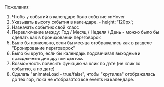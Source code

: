 Пожелания:
1. Чтобы у событий в календаре было событие onHover
2. Указывать высоту события в календаре. - height: '120px';
3. Назначать событию свой класс
4. Переключение между: Год / Месяц / Неделя / День - можно было бы сделать как в бронировании переговорок
5. Было бы прикольно, если бы месяца отображались как в разделе "Бронирование переговорок"
6. Было бы круто, если бы календарь подсвечивал выходные и праздничные дни другим цветом.
7. Возможность повесить функцию на клик по дате (не клик по событию, а по дате)
8. Сделать "animateLoad - true/false", чтобы "крутилка" отображалась до тех пор, пока не отобразятся все events на календаре.